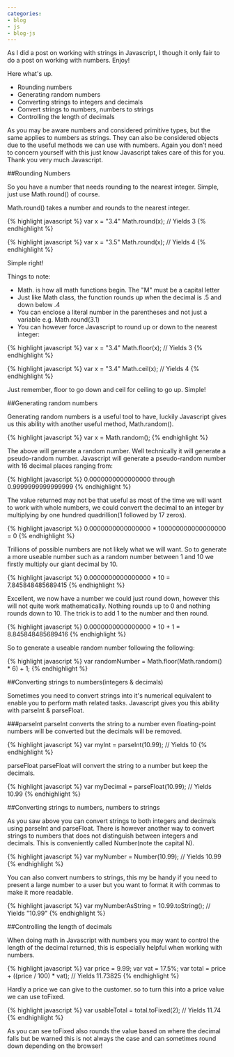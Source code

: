 ```yaml
---
categories:
- blog
- js
- blog-js
---
```


As I did a post on working with strings in Javascript, I though it only fair to do a post on working with numbers. Enjoy!

Here what's up.

- Rounding numbers
- Generating random numbers
- Converting strings to integers and decimals
- Convert strings to numbers, numbers to strings
- Controlling the length of decimals

As you may be aware numbers and considered primitive types, but the same applies to numbers as strings. They can also be considered objects due to the useful methods we can use with numbers. Again you don’t need to concern yourself with this just know Javascript takes care of this for you. Thank you very much Javascript.

##Rounding Numbers

So you have a number that needs rounding to the nearest integer. Simple, just use Math.round() of course.

Math.round() takes a number and rounds to the nearest integer.

{% highlight javascript %}
var x = "3.4"
Math.round(x); // Yields 3
{% endhighlight %}

{% highlight javascript %}
var x = "3.5"
Math.round(x); // Yields 4
{% endhighlight %}

Simple right!

Things to note:

- Math. is how all math functions begin. The "M" must be a capital letter
- Just like Math class, the function rounds up when the decimal is .5 and down below .4
- You can enclose a literal number in the parentheses and not just a variable e.g. Math.round(3.1)
- You can however force Javascript to round up or down to the nearest integer:

{% highlight javascript %}
var x = "3.4"
Math.floor(x); // Yields 3
{% endhighlight %}

{% highlight javascript %}
var x = "3.4"
Math.ceil(x); // Yields 4
{% endhighlight %}

Just remember, floor to go down and ceil for ceiling to go up. Simple!

##Generating random numbers

Generating random numbers is a useful tool to have, luckily Javascript gives us this ability with another useful method, Math.random().

{% highlight javascript %}
var x = Math.random();
{% endhighlight %}

The above will generate a random number. Well technically it will generate a pseudo-random number. Javascript will generate a pseudo-random number with 16 decimal places ranging from:

{% highlight javascript %}
0.0000000000000000 through 0.9999999999999999
{% endhighlight %}

The value returned may not be that useful as most of the time we will want to work with whole numbers, we could convert the decimal to an integer by multiplying by one hundred quadrillion(1 followed by 17 zeros).

{% highlight javascript %}
0.0000000000000000 * 100000000000000000 = 0
{% endhighlight %}

Trillions of possible numbers are not likely what we will want. So to generate a more useable number such as a random number between 1 and 10 we firstly multiply our giant decimal by 10.

{% highlight javascript %}
0.0000000000000000 * 10 = 7.845848485689415
{% endhighlight %}

Excellent, we now have a number we could just round down, however this will not quite work mathematically. Nothing rounds up to 0 and nothing rounds down to 10. The trick is to add 1 to the number and then round.

{% highlight javascript %}
0.0000000000000000 * 10 + 1 = 8.845848485689416
{% endhighlight %}

So to generate a useable random number following the following:

{% highlight javascript %}
var randomNumber = Math.floor(Math.random() * 6) + 1;
{% endhighlight %}

##Converting strings to numbers(integers & decimals)

Sometimes you need to convert strings into it's numerical equivalent to enable you to perform math related tasks. Javascript gives you this ability with parseInt & parseFloat.

###parseInt
parseInt converts the string to a number even floating-point numbers will be converted but the decimals will be removed.

{% highlight javascript %}
var myInt = parseInt(10.99); // Yields 10
{% endhighlight %}

parseFloat
parseFloat will convert the string to a number but keep the decimals.

{% highlight javascript %}
var myDecimal = parseFloat(10.99); // Yields 10.99
{% endhighlight %}

##Converting strings to numbers, numbers to strings

As you saw above you can convert strings to both integers and decimals using parseInt and parseFloat. There is however another way to convert strings to numbers that does not distinguish between integers and decimals. This is conveniently called Number(note the capital N).

{% highlight javascript %}
var myNumber = Number(10.99); // Yields 10.99
{% endhighlight %}

You can also convert numbers to strings, this my be handy if you need to present a large number to a user but you want to format it with commas to make it more readable.

{% highlight javascript %}
var myNumberAsString = 10.99.toString(); // Yields "10.99"
{% endhighlight %}

##Controlling the length of decimals

When doing math in Javascript with numbers you may want to control the length of the decimal returned, this is especially helpful when working with numbers.

{% highlight javascript %}
var price = 9.99;
var vat = 17.5%;
var total = price + ((price / 100) * vat); // Yields 11.73825
{% endhighlight %}

Hardly a price we can give to the customer. so to turn this into a price value we can use toFixed.

{% highlight javascript %}
var usableTotal = total.toFixed(2); // Yields 11.74
{% endhighlight %}

As you can see toFixed also rounds the value based on where the decimal falls but be warned this is not always the case and can sometimes round down depending on the browser!